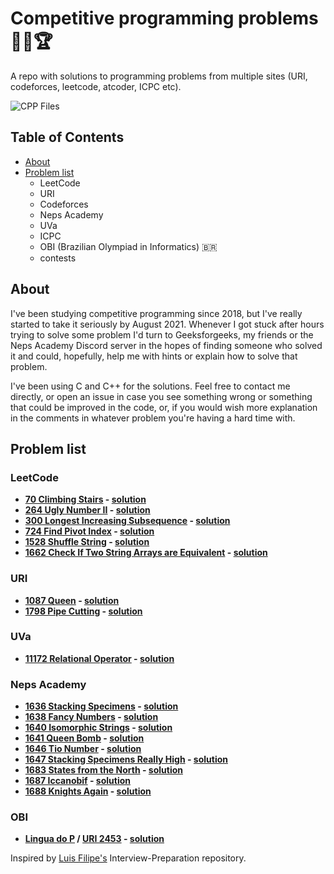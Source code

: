 # Competitive programming problems :technologist::trophy:
A repo with solutions to programming problems from multiple sites (URI, codeforces, leetcode, atcoder, ICPC etc).<br>
<!--- This is a placeholder for the badge. Do not remove or modify this line. -->
![CPP Files](https://img.shields.io/badge/Problems_solved-476-green)


## Table of Contents
- [About](#about)
- [Problem list](#problem-list)
   - LeetCode
   - URI
   - Codeforces
   - Neps Academy
   - UVa
   - ICPC
   - OBI (Brazilian Olympiad in Informatics) :brazil:
   - contests

## About

I've been studying competitive programming since 2018, but I've really started to take it seriously by August 2021. Whenever I got stuck after hours trying to solve some problem I'd turn to Geeksforgeeks, my friends or the Neps Academy Discord server in the hopes of finding someone who solved it and could, hopefully, help me with hints or explain how to solve that problem.

I've been using C and C++ for the solutions. Feel free to contact me directly, or open an issue in case you see something wrong or something that could be improved in the code, or, if you would wish more explanation in the comments in whatever problem you're having a hard time with.

## Problem list

### LeetCode
  - **[70 Climbing Stairs](https://leetcode.com/problems/70-climbing-stairs/) - [solution](/leetcode/70-climbing-stairs.cpp)**
  - **[264 Ugly Number II](https://leetcode.com/problems/ugly-number-ii/) - [solution](/leetcode/264-ugly-number-ii.cpp)**
  - **[300 Longest Increasing Subsequence](https://leetcode.com/problems/longest-increasing-subsequence/) - [solution](/leetcode/300-longest-increasing-subsequence.cpp)**
  - **[724 Find Pivot Index](https://leetcode.com/problems/find-pivot-index/) - [solution](/leetcode/724-find-pivot-index.cpp)**  
  - **[1528 Shuffle String](https://leetcode.com/problems/shuffle-string/) - [solution](/leetcode/1528-shuffle-string.cpp)**
  - **[1662 Check If Two String Arrays are Equivalent](https://leetcode.com/problems/check-if-two-string-arrays-are-equivalent/) - [solution](/leetcode/1662-check-if-two-string-arrays-are-equivalent.cpp)**
### URI
  - **[1087 Queen](https://www.urionlinejudge.com.br/judge/en/problems/view/1087) - [solution](/URI/ad-hoc/1087.cpp)**
  - **[1798 Pipe Cutting](https://www.urionlinejudge.com.br/judge/en/problems/view/1798) - [solution](/URI/dynamic-programming/1798.cpp)**
### UVa
  - **[11172 Relational Operator](https://onlinejudge.org/external/111/11172.pdf) - [solution](/UVa/11172.cpp)**
### Neps Academy
  - **[1636 Stacking Specimens](https://neps.academy/exercise/1636) - [solution](/neps-academy/stacking-specimens.cpp)**
  - **[1638 Fancy Numbers](https://neps.academy/exercise/1637) - [solution](/neps-academy/fancy-numbers.cpp)**
  - **[1640 Isomorphic Strings](https://neps.academy/competition/941/exercise/1640) - [solution](/neps-academy/isomorphic-strings.cpp)**
  - **[1641 Queen Bomb](https://neps.academy/competition/941/exercise/1641) - [solution](/neps-academy/queen-bomb.cpp)**
  - **[1646 Tio Number](https://neps.academy/competition/941/exercise/1646) - [solution](/neps-academy/tio-number.cpp)**
  - **[1647 Stacking Specimens Really High](https://neps.academy/competition/941/exercise/1647) - [solution](/neps-academy/stacking-specimens-really-high.cpp)**
  - **[1683 States from the North](https://neps.academy/exercise/1683) - [solution](/neps-academy/states-from-the-north.cpp)**
  - **[1687 Iccanobif](https://neps.academy/exercise/1687) - [solution](/neps-academy/iccanobif.cpp)**
  - **[1688 Knights Again](https://neps.academy/exercise/1688) - [solution](/neps-academy/knights-again.cpp)**
### OBI
  - **[Lingua do P](https://olimpiada.ic.unicamp.br/pratique/p2/2014/f1/lingua/) / [URI 2453](https://www.urionlinejudge.com.br/judge/en/problems/view/2453) - [solution](/OBI/lingua-do-p.cpp)**

Inspired by [Luis Filipe's](https://github.com/luisfilipels) Interview-Preparation repository.